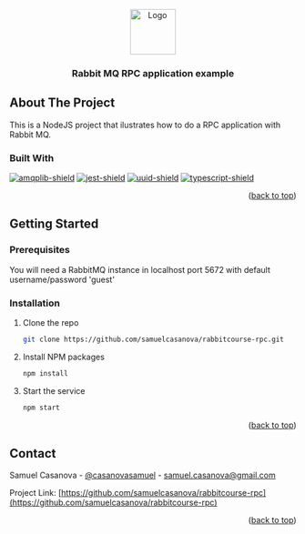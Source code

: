 <!-- Based on https://github.com/othneildrew/Best-README-Template/blob/master/README.md -->
<!-- Improved compatibility of back to top link: See: https://github.com/othneildrew/Best-README-Template/pull/73 -->
<a name="readme-top"></a>

<!-- PROJECT LOGO -->
<div align="center">
  <img src="https://upload.wikimedia.org/wikipedia/commons/thumb/7/71/RabbitMQ_logo.svg/2560px-RabbitMQ_logo.svg.png" alt="Logo" height="80">
  <h3 align="center">Rabbit MQ RPC application example</h3>
</div>

<!-- ABOUT THE PROJECT -->
## About The Project

This is a NodeJS project that ilustrates how to do a RPC application with Rabbit MQ.

### Built With

[![amqplib-shield]][amqplib-url]
[![jest-shield]][jest-url]
[![uuid-shield]][uuid-url]
[![typescript-shield]][typescript-url]

<p align="right">(<a href="#readme-top">back to top</a>)</p>



<!-- GETTING STARTED -->
## Getting Started

### Prerequisites

You will need a RabbitMQ instance in localhost port 5672 with default username/password 'guest'

### Installation

1. Clone the repo
   ```sh
   git clone https://github.com/samuelcasanova/rabbitcourse-rpc.git
   ```
2. Install NPM packages
   ```sh
   npm install
   ```
4. Start the service
   ```sh
   npm start
   ```

<p align="right">(<a href="#readme-top">back to top</a>)</p>

<!-- CONTACT -->
## Contact

Samuel Casanova - [@casanovasamuel](https://twitter.com/casanovasamuel) - samuel.casanova@gmail.com

Project Link: [https://github.com/samuelcasanova/rabbitcourse-rpc](https://github.com/samuelcasanova/rabbitcourse-rpc)

<p align="right">(<a href="#readme-top">back to top</a>)</p>

<!-- MARKDOWN LINKS & IMAGES -->
<!-- https://www.markdownguide.org/basic-syntax/#reference-style-links -->
[amqplib-shield]: https://img.shields.io/badge/node-amqplib-lightgreen
[amqplib-url]: https://www.npmjs.com/package/amqplib
[jest-shield]: https://img.shields.io/badge/node-jest-lightgreen
[jest-url]: https://www.npmjs.com/package/jest
[uuid-shield]: https://img.shields.io/badge/node-uuid-lightgreen
[uuid-url]: https://www.npmjs.com/package/uuid
[typescript-shield]: https://img.shields.io/badge/node-typescript-lightgreen
[typescript-url]: https://www.npmjs.com/package/typescript
